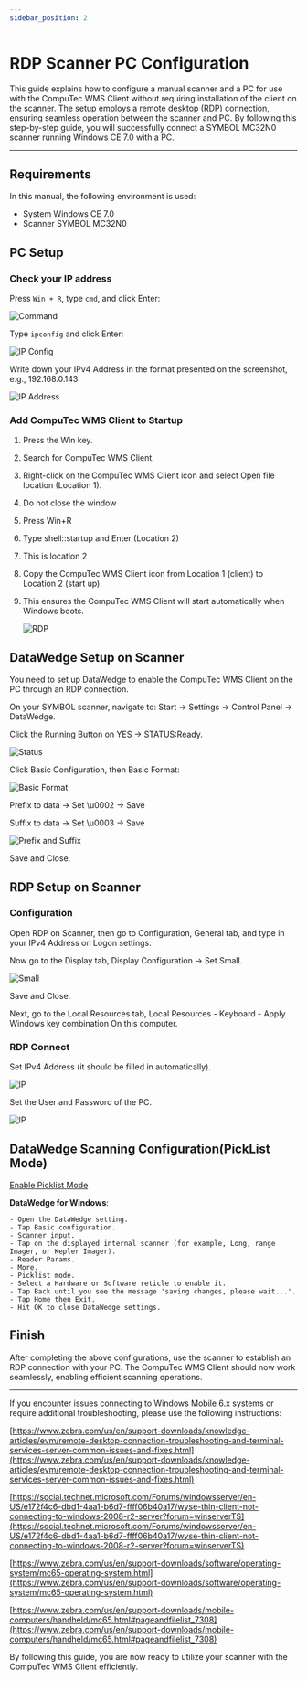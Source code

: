 ```yaml
---
sidebar_position: 2
---
```


# RDP Scanner PC Configuration

This guide explains how to configure a manual scanner and a PC for use with the CompuTec WMS Client without requiring installation of the client on the scanner. The setup employs a remote desktop (RDP) connection, ensuring seamless operation between the scanner and PC. By following this step-by-step guide, you will successfully connect a SYMBOL MC32N0 scanner running Windows CE 7.0 with a PC.

---

## Requirements

In this manual, the following environment is used:

- System Windows CE 7.0
- Scanner SYMBOL MC32N0

## PC Setup

### Check your IP address

Press `Win + R`, type `cmd`, and click Enter:

![Command](./media/cmd.webp)

Type `ipconfig` and click Enter:

![IP Config](./media/ipconfig.webp)

Write down your IPv4 Address in the format presented on the screenshot, e.g., 192.168.0.143:

![IP Address](./media/ipconfigadres.webp)

### Add CompuTec WMS Client to Startup

1. Press the Win key.
2. Search for CompuTec WMS Client.
3. Right-click on the CompuTec WMS Client icon and select Open file location (Location 1).
4. Do not close the window
5. Press Win+R
6. Type shell::startup and Enter (Location 2)
7. This is location 2
8. Copy the CompuTec WMS Client icon from Location 1 (client) to Location 2 (start up).
9. This ensures the CompuTec WMS Client will start automatically when Windows boots.

    ![RDP](./media/RDP.webp)

## DataWedge Setup on Scanner

You need to set up DataWedge to enable the CompuTec WMS Client on the PC through an RDP connection.

On your SYMBOL scanner, navigate to: Start → Settings → Control Panel → DataWedge.

Click the Running Button on YES → STATUS:Ready.

![Status](./media/status.png)

Click Basic Configuration, then Basic Format:

![Basic Format](./media/basic.png)

Prefix to data → Set \u0002 → Save

Suffix to data → Set \u0003 → Save

![Prefix and Suffix](./media/pref_suf.png)

Save and Close.

## RDP Setup on Scanner

### Configuration

Open RDP on Scanner, then go to Configuration, General tab, and type in your IPv4 Address on Logon settings.

Now go to the Display tab, Display Configuration → Set Small.

![Small](./media/small.png)

Save and Close.

Next, go to the Local Resources tab, Local Resources - Keyboard - Apply Windows key combination On this computer.

### RDP Connect

Set IPv4 Address (it should be filled in automatically).

![IP](./media/rdc.png)

Set the User and Password of the PC.

![IP](./media/rdc-01.png)

## DataWedge Scanning Configuration(PickList Mode)

[Enable Picklist Mode](https://supportcommunity.zebra.com/s/article/Enable-Picklist-mode?language=en_US)

**DataWedge for Windows**:

    - Open the DataWedge setting.
    - Tap Basic configuration.
    - Scanner input.
    - Tap on the displayed internal scanner (for example, Long, range Imager, or Kepler Imager).
    - Reader Params.
    - More.
    - Picklist mode.
    - Select a Hardware or Software reticle to enable it.
    - Tap Back until you see the message 'saving changes, please wait...'.
    - Tap Home then Exit.
    - Hit OK to close DataWedge settings.

## Finish

After completing the above configurations, use the scanner to establish an RDP connection with your PC. The CompuTec WMS Client should now work seamlessly, enabling efficient scanning operations.

---

If you encounter issues connecting to Windows Mobile 6.x systems or require additional troubleshooting, please use the following instructions:

[https://www.zebra.com/us/en/support-downloads/knowledge-articles/evm/remote-desktop-connection-troubleshooting-and-terminal-services-server-common-issues-and-fixes.html](https://www.zebra.com/us/en/support-downloads/knowledge-articles/evm/remote-desktop-connection-troubleshooting-and-terminal-services-server-common-issues-and-fixes.html)

[https://social.technet.microsoft.com/Forums/windowsserver/en-US/e172f4c6-dbd1-4aa1-b6d7-ffff06b40a17/wyse-thin-client-not-connecting-to-windows-2008-r2-server?forum=winserverTS](https://social.technet.microsoft.com/Forums/windowsserver/en-US/e172f4c6-dbd1-4aa1-b6d7-ffff06b40a17/wyse-thin-client-not-connecting-to-windows-2008-r2-server?forum=winserverTS)

[https://www.zebra.com/us/en/support-downloads/software/operating-system/mc65-operating-system.html](https://www.zebra.com/us/en/support-downloads/software/operating-system/mc65-operating-system.html)

[https://www.zebra.com/us/en/support-downloads/mobile-computers/handheld/mc65.html#pageandfilelist_7308](https://www.zebra.com/us/en/support-downloads/mobile-computers/handheld/mc65.html#pageandfilelist_7308)

By following this guide, you are now ready to utilize your scanner with the CompuTec WMS Client efficiently.
